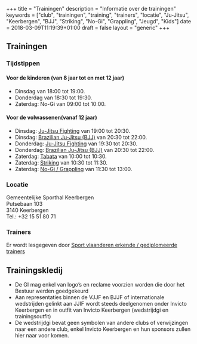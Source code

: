 +++
title = "Trainingen"
description = "Informatie over de trainingen"
keywords = ["club", "trainingen", "training", "trainers", "locatie", "Ju-Jitsu", "Keerbergen", "BJJ", "Striking", "No-Gi", "Grappling", "Jeugd", "Kids"]
date = 2018-03-09T11:19:39+01:00
draft = false
layout = "generic"
+++
## Trainingen
### Tijdstippen

#### Voor de kinderen (van 8 jaar tot en met 12 jaar)
* Dinsdag van 18:00 tot 19:00. 
* Donderdag van 18:30 tot 19:30.
* Zaterdag: No-Gi van 09:00 tot 10:00.

#### Voor de volwassenen(vanaf 12 jaar)
* Dinsdag:  [Ju-Jitsu Fighting](/fighting) van 19:00 tot 20:30.
* Dinsdag:  [Brazilian Ju-Jitsu (BJJ)](/bjj) van 20:30 tot 22:00.
* Donderdag:  [Ju-Jitsu Fighting](/fighting) van 19:30 tot 20:30.
* Donderdag:  [Brazilian Ju-Jitsu (BJJ)](/bjj) van 20:30 tot 22:00.
* Zaterdag: [Tabata](/tabata) van 10:00 tot 10:30.
* Zaterdag: [Striking](/striking) van 10:30 tot 11:30.
* Zaterdag: [No-Gi / Grappling](/grappling) van 11:30 tot 13:00.

### Locatie
Gemeentelijke Sporthal Keerbergen \
Putsebaan 103 \
3140 Keerbergen \
Tel.: +32 15 51 80 71

### Trainers
Er wordt lesgegeven door [Sport vlaanderen erkende / gediplomeerde trainers](/trainers)

## Trainingskledij 
* De GI mag enkel van logo’s en reclame voorzien worden die door het Bestuur werden goedgekeurd
* Aan representaties binnen de VJJF en BJJF of internationale wedstrijden gelinkt aan JJIF wordt steeds deelgenomen onder Invicto Keerbergen en in outfit van Invicto Keerbergen (wedstrijdgi en trainingsoutfit)
* De wedstrijdgi bevat geen symbolen van andere clubs of verwijzingen naar een andere club, enkel Invicto Keerbergen en hun sponsors zullen hier naar voor komen.